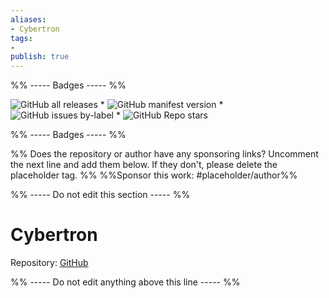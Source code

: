 ```yaml
---
aliases:
- Cybertron
tags: 
- 
publish: true
---
```


%% ----- Badges ----- %%

![GitHub all releases](https://img.shields.io/github/downloads/nickmilo/Cybertron/total?color=573E7A&logo=github&style=for-the-badge) * ![GitHub manifest version](https://img.shields.io/github/manifest-json/v/nickmilo/Cybertron?color=573E7A&logo=github&style=for-the-badge) * ![GitHub issues by-label](https://img.shields.io/github/issues/nickmilo/Cybertron/help%20wanted?color=573E7A&logo=github&style=for-the-badge) * ![GitHub Repo stars](https://img.shields.io/github/stars/nickmilo/Cybertron?color=573E7A&logo=github&style=for-the-badge)

%% ----- Badges ----- %%

%% Does the repository or author have any sponsoring links? Uncomment the next line and add them below. If they don't, please delete the placeholder tag. %%
%%Sponsor this work: #placeholder/author%%

%% ----- Do not edit this section ----- %%

# Cybertron

Repository: [GitHub](https://github.com/nickmilo/Cybertron)



%% ----- Do not edit anything above this line ----- %% 
